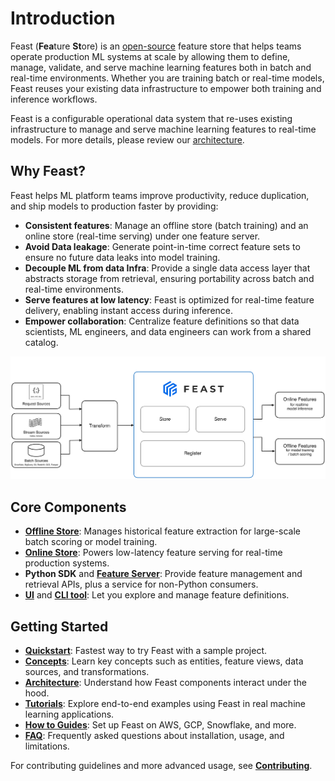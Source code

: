 # Introduction

Feast (**Fea**ture **St**ore) is an [open-source](https://github.com/feast-dev/feast) feature store that helps teams operate production ML systems at scale by allowing them to define, manage, validate, and serve machine learning features both in batch and real-time environments. Whether you are training batch or real-time models, Feast reuses your existing data infrastructure to empower both training and inference workflows.

Feast is a configurable operational data system that re-uses existing infrastructure to manage and serve machine learning features to real-time models. For more details, please review our [architecture](getting-started/architecture/overview.md).

## Why Feast?
Feast helps ML platform teams improve productivity, reduce duplication, and ship models to production faster by providing:
- **Consistent features**: Manage an offline store (batch training) and an online store (real-time serving) under one feature server.
- **Avoid Data leakage**: Generate point-in-time correct feature sets to ensure no future data leaks into model training.
- **Decouple ML from data Infra**: Provide a single data access layer that abstracts storage from retrieval, ensuring portability across batch and real-time environments.
- **Serve features at low latency**: Feast is optimized for real-time feature delivery, enabling instant access during inference.
- **Empower collaboration**: Centralize feature definitions so that data scientists, ML engineers, and data engineers can work from a shared catalog.

![](assets/feast_marchitecture.png)

## Core Components
- **[Offline Store](getting-started/components/offline-store.md)**: Manages historical feature extraction for large-scale batch scoring or model training.
- **[Online Store](getting-started/components/online-store.md)**: Powers low-latency feature serving for real-time production systems.
- **Python SDK** and **[Feature Server](reference/feature-servers/README.md)**: Provide feature management and retrieval APIs, plus a service for non-Python consumers.
- **[UI](reference/alpha-web-ui.md)** and **[CLI tool](reference/feast-cli-commands.md)**: Let you explore and manage feature definitions.

## Getting Started
- **[Quickstart](getting-started/quickstart.md)**: Fastest way to try Feast with a sample project.
- **[Concepts](getting-started/concepts/)**: Learn key concepts such as entities, feature views, data sources, and transformations.
- **[Architecture](getting-started/architecture/)**: Understand how Feast components interact under the hood.
- **[Tutorials](tutorials/tutorials-overview/)**: Explore end-to-end examples using Feast in real machine learning applications.
- **[How to Guides](how-to-guides/feast-snowflake-gcp-aws/)**: Set up Feast on AWS, GCP, Snowflake, and more.
- **[FAQ](faq.md)**: Frequently asked questions about installation, usage, and limitations.

For contributing guidelines and more advanced usage, see **[Contributing](project/contributing.md)**.